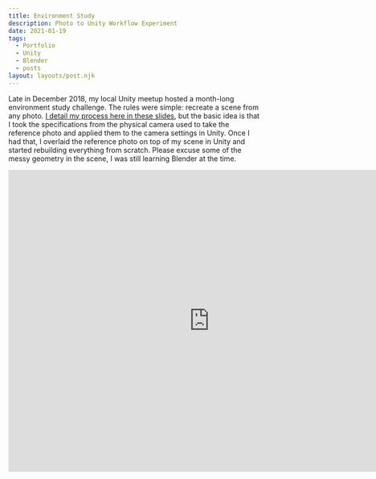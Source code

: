 ```yaml
---
title: Environment Study
description: Photo to Unity Workflow Experiment 
date: 2021-01-19
tags:
  - Portfolio
  - Unity
  - Blender
  - posts
layout: layouts/post.njk
---
```


<p>Late in December 2018, my local Unity meetup hosted a month-long environment study challenge. The rules were simple: recreate a scene from any photo. <a href="https://docs.google.com/presentation/d/1t72S2quB0F73HnqWhIXWOFzrJ5RDRX9qGtP3_yET5P8/edit?usp=sharing" target="blank">I detail my process here in these slides</a>, but the basic idea is that I took the specifications from the physical camera used to take the reference photo and applied them to the camera settings in Unity. Once I had that, I overlaid the reference photo on top of my scene in Unity and started rebuilding everything from scratch. Please excuse some of the messy geometry in the scene, I was still learning Blender at the time.</p>

<div class="container">
<p style="text-align: center"><iframe width="800" height="600" src="https://docs.google.com/presentation/d/1t72S2quB0F73HnqWhIXWOFzrJ5RDRX9qGtP3_yET5P8/edit?usp=sharing" frameborder="0" allow="accelerometer; autoplay; clipboard-write; encrypted-media; gyroscope; picture-in-picture" allowfullscreen class="video"></iframe></p></div>